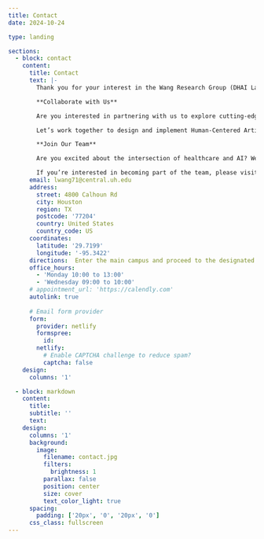 ```yaml
---
title: Contact
date: 2024-10-24

type: landing

sections:
  - block: contact
    content:
      title: Contact
      text: |-
        Thank you for your interest in the Wang Research Group (DHAI Lab)! We are always eager to connect with individuals and organizations passionate about advancing healthcare and medical research through data-driven and human-centered AI.

        **Collaborate with Us**

        Are you interested in partnering with us to explore cutting-edge AI technologies in healthcare? We welcome opportunities to collaborate on projects, share ideas, or co-develop innovative solutions in Machine Learning, Data Mining, and Statistical methods for healthcare and biomedical data.

        Let’s work together to design and implement Human-Centered Artificial Intelligence tools that improve the accessibility and interoperability of AI-assisted healthcare decision-making systems. Reach out to us via email or through the form below to discuss potential collaborations.

        **Join Our Team**

        Are you excited about the intersection of healthcare and AI? We’re always looking for passionate individuals to join our team! Whether you’re a student, researcher, or industry professional, DHAI Lab offers a collaborative and inclusive environment to contribute to groundbreaking research and impactful projects.

        If you’re interested in becoming part of the team, please visit our Careers page for current openings or contact us directly with your CV and a brief introduction about your interests.
      email: lwang71@central.uh.edu
      address:
        street: 4800 Calhoun Rd
        city: Houston
        region: TX
        postcode: '77204'
        country: United States
        country_code: US
      coordinates:
        latitude: '29.7199'
        longitude: '-95.3422'
      directions:  Enter the main campus and proceed to the designated building for further assistance.
      office_hours:
        - 'Monday 10:00 to 13:00'
        - 'Wednesday 09:00 to 10:00'
      # appointment_url: 'https://calendly.com'
      autolink: true
    
      # Email form provider
      form:
        provider: netlify
        formspree:
          id:
        netlify:
          # Enable CAPTCHA challenge to reduce spam?
          captcha: false
    design:
      columns: '1'

  - block: markdown
    content:
      title:
      subtitle: ''
      text:
    design:
      columns: '1'
      background:
        image: 
          filename: contact.jpg
          filters:
            brightness: 1
          parallax: false
          position: center
          size: cover
          text_color_light: true
      spacing:
        padding: ['20px', '0', '20px', '0']
      css_class: fullscreen
---
```

